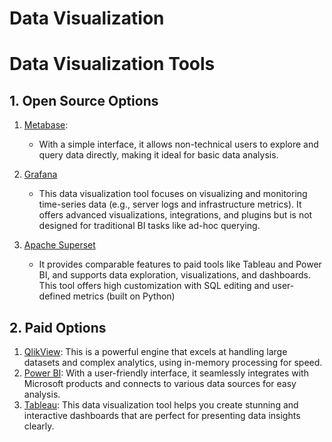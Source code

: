 # Data Visualization

# Data Visualization Tools

## 1. Open Source Options

1. [Metabase](https://www.metabase.com/):

   - With a simple interface, it allows non-technical users to explore and query data directly, making it ideal for basic data analysis.

2. [Grafana](https://grafana.com/)

   - This data visualization tool focuses on visualizing and monitoring time-series data (e.g., server logs and infrastructure metrics). It offers advanced visualizations, integrations, and plugins but is not designed for traditional BI tasks like ad-hoc querying.

3. [Apache Superset](https://superset.apache.org/)
   - It provides comparable features to paid tools like Tableau and Power BI, and supports data exploration, visualizations, and dashboards. This tool offers high customization with SQL editing and user-defined metrics (built on Python)

## 2. Paid Options

1. [QlikView](): This is a powerful engine that excels at handling large datasets and complex analytics, using in-memory processing for speed.
2. [Power BI](): With a user-friendly interface, it seamlessly integrates with Microsoft products and connects to various data sources for easy analysis.
3. [Tableau](): This data visualization tool helps you create stunning and interactive dashboards that are perfect for presenting data insights clearly.
